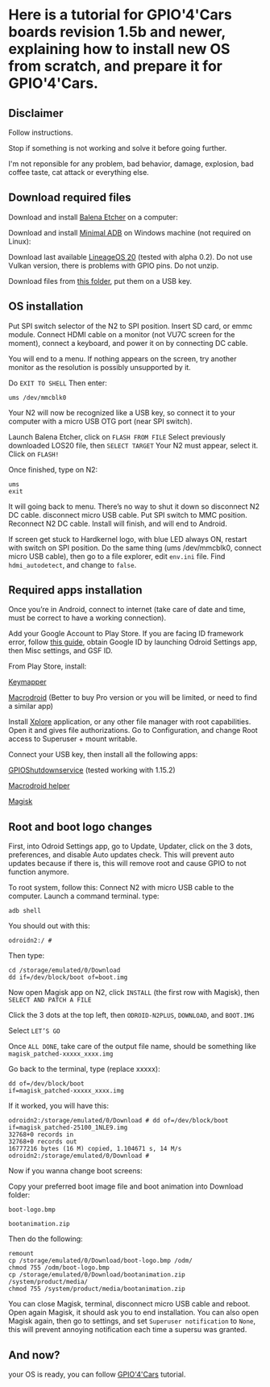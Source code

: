 # Here is a tutorial for GPIO'4'Cars boards revision **1.5b** and newer, explaining how to install new OS from scratch, and prepare it for GPIO'4'Cars.

## Disclaimer

Follow instructions.

Stop if something is not working and solve it before going further.

I'm not reponsible for any problem, bad behavior, damage, explosion, bad coffee taste, cat attack or everything else.

## Download required files

Download and install [Balena Etcher](https://www.balena.io/etcher/) on a computer:

Download and install [Minimal ADB](https://androidmtk.com/download-minimal-adb-and-fastboot-tool) on Windows machine (not required on Linux):

Download last available [LineageOS 20](https://oph.mdrjr.net/voodik/S922X/ODROID-N2/Android/LineageOTA-20.0/builds/selfinstall/) (tested with alpha 0.2).
Do not use Vulkan version, there is problems with GPIO pins.
Do not unzip.

Download files from [this folder](https://github.com/zyssai/GPIO-4-Cars/tree/main/Save), put them on a USB key.

## OS installation

Put SPI switch selector of the N2 to SPI position.
Insert SD card, or emmc module.
Connect HDMI cable on a monitor (not VU7C screen for the moment), connect a keyboard, and power it on by connecting DC cable.

You will end to a menu. If nothing appears on the screen, try another monitor as the resolution is possibly unsupported by it.

Do `EXIT TO SHELL`
Then enter:

`ums /dev/mmcblk0`

Your N2 will now be recognized like a USB key, so connect it to your computer with a micro USB OTG port (near SPI switch).

Launch Balena Etcher, click on `FLASH FROM FILE`
Select previously downloaded LOS20 file, then `SELECT TARGET`
Your N2 must appear, select it.
Click on `FLASH!`

Once finished, type on N2:

```
ums
exit
```

It will going back to menu. There’s no way to shut it down so disconnect N2 DC cable.
disconnect micro USB cable.
Put SPI switch to MMC position.
Reconnect N2 DC cable.
Install will finish, and will end to Android.

If screen get stuck to Hardkernel logo, with blue LED always ON, restart with switch on SPI position. Do the same thing (ums /dev/mmcblk0, connect micro USB cable), then go to a file explorer, edit `env.ini` file.
Find `hdmi_autodetect`, and change to `false`.

## Required apps installation

Once you’re in Android, connect to internet (take care of date and time, must be correct to have a working connection).

Add your Google Account to Play Store.
If you are facing ID framework error, follow [this guide](https://www.google.com/android/uncertified/), obtain Google ID by launching Odroid Settings app, then Misc settings, and GSF ID.

From Play Store, install:

[Keymapper](https://play.google.com/store/apps/details?id=io.github.sds100.keymapper&pcampaignid=web_share)


[Macrodroid](https://play.google.com/store/apps/details?id=com.arlosoft.macrodroid&pcampaignid=web_share) (Better to buy Pro version or you will be limited, or need to find a similar app)

Install [Xplore](https://play.google.com/store/apps/details?id=com.lonelycatgames.Xplore&pcampaignid=web_share) application, or any other file manager with root capabilities.
Open it and gives file authorizations.
Go to Configuration, and change Root access to Superuser + mount writable.

Connect your USB key, then install all the following apps:

[GPIOShutdownservice](https://forum.odroid.com/viewtopic.php?f=213&t=44791) (tested working with 1.15.2)



[Macrodroid helper](https://www.macrodroidforum.com/index.php?threads/macrodroid-helper-apk.1/)



[Magisk](https://github.com/topjohnwu/Magisk/releases)

## Root and boot logo changes

First, into Odroid Settings app, go to Update, Updater, click on the 3 dots, preferences, and disable Auto updates check.
This will prevent auto updates because if there is, this will remove root and cause GPIO to not function anymore.

To root system, follow this:
Connect N2 with micro USB cable to the computer.
Launch a command terminal.
type:

`adb shell`

You should out with this:

`odroidn2:/ #`

Then type:

```
cd /storage/emulated/0/Download
dd if=/dev/block/boot of=boot.img
```

Now open Magisk app on N2, click `INSTALL` (the first row with Magisk), then `SELECT AND PATCH A FILE`

Click the 3 dots at the top left, then `ODROID-N2PLUS`, `DOWNLOAD`, and `BOOT.IMG`

Select `LET’S GO`

Once `ALL DONE`, take care of the output file name, should be something like `magisk_patched-xxxxx_xxxx.img`

Go back to the terminal, type (replace xxxxx):

```
dd of=/dev/block/boot
if=magisk_patched-xxxxx_xxxx.img
```

If it worked, you will have this:

```
odroidn2:/storage/emulated/0/Download # dd of=/dev/block/boot if=magisk_patched-25100_1NLE9.img
32768+0 records in
32768+0 records out
16777216 bytes (16 M) copied, 1.104671 s, 14 M/s
odroidn2:/storage/emulated/0/Download #
```

Now if you wanna change boot screens:

Copy your preferred boot image file and boot animation into Download folder:


`boot-logo.bmp`


`bootanimation.zip`

Then do the following:

```
remount
cp /storage/emulated/0/Download/boot-logo.bmp /odm/
chmod 755 /odm/boot-logo.bmp
cp /storage/emulated/0/Download/bootanimation.zip /system/product/media/
chmod 755 /system/product/media/bootanimation.zip
```

You can close Magisk, terminal, disconnect micro USB cable and reboot.
Open again Magisk, it should ask you to end installation.
You can also open Magisk again, then go to settings, and set `Superuser notification` to `None`, this will prevent annoying notification each time a supersu was granted.

## And now?

your OS is ready, you can follow [GPIO'4'Cars](github.com/zyssai/GPIO-4-Cars/blob/main/v1.5c/readme.md) tutorial.
